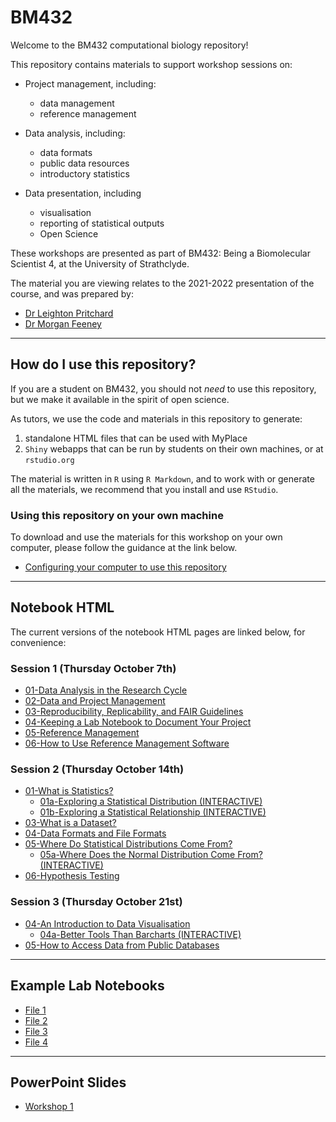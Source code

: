 # BM432

Welcome to the BM432 computational biology repository!

This repository contains materials to support workshop sessions on:

- Project management, including:
  - data management
  - reference management

- Data analysis, including:
  - data formats
  - public data resources
  - introductory statistics

- Data presentation, including
  - visualisation
  - reporting of statistical outputs
  - Open Science

These workshops are presented as part of BM432: Being a Biomolecular Scientist 4, at the University of Strathclyde.

The material you are viewing relates to the 2021-2022 presentation of the course, and was prepared by:

- [Dr Leighton Pritchard](https://www.strath.ac.uk/staff/pritchardleightondr/)
- [Dr Morgan Feeney](https://pureportal.strath.ac.uk/en/persons/morgan-feeney)

------------

## How do I use this repository?

If you are a student on BM432, you should not *need* to use this repository, but we make it available in the spirit of open science.

As tutors, we use the code and materials in this repository to generate:

1. standalone HTML files that can be used with MyPlace
2. `Shiny` webapps that can be run by students on their own machines, or at `rstudio.org`

The material is written in `R` using `R Markdown`, and to work with or generate all the materials, we recommend that you install and use `RStudio`.

### Using this repository on your own machine

To download and use the materials for this workshop on your own computer, please follow the guidance at the link below.

- [Configuring your computer to use this repository](./notebooks/configuration.html)

-------------

## Notebook HTML

The current versions of the notebook HTML pages are linked below, for convenience:

### Session 1 (Thursday October 7th)

- [01-Data Analysis in the Research Cycle](notebooks/01-data_analysis.html)
- [02-Data and Project Management](notebooks/02-project_management.html)
- [03-Reproducibility, Replicability, and FAIR Guidelines](notebooks/03-reproducibility.html)
- [04-Keeping a Lab Notebook to Document Your Project](notebooks/04-keeping_a_lab_notebook.html)
- [05-Reference Management](notebooks/05-reference_management.html)
- [06-How to Use Reference Management Software](notebooks/06-using_a_reference_manager.html)

### Session 2 (Thursday October 14th)

- [01-What is Statistics?](notebooks/02-01-statistics.html)
  - [01a-Exploring a Statistical Distribution (INTERACTIVE)](https://sipbs-bm432.shinyapps.io/02-01a-sampling/)
  - [01b-Exploring a Statistical Relationship (INTERACTIVE)](https://sipbs-bm432.shinyapps.io/02-01b-linear/)
- [03-What is a Dataset?](notebooks/03-dataset.html)
- [04-Data Formats and File Formats](notebooks/03a-data_formats.html)
- [05-Where Do Statistical Distributions Come From?](notebooks/02-05-origins.html)
  - [05a-Where Does the Normal Distribution Come From? (INTERACTIVE)](https://sipbs-bm432.shinyapps.io/02-05a-generate_normal/)
- [06-Hypothesis Testing](notebooks/02-06-nhst.html)

### Session 3 (Thursday October 21st)

- [04-An Introduction to Data Visualisation](notebooks/04-visualisation.html)
  - [04a-Better Tools Than Barcharts (INTERACTIVE)](https://sipbs-bm432.shinyapps.io/03-04a-barchart/)
- [05-How to Access Data from Public Databases](notebooks/05-public_databases.html)

--------------

## Example Lab Notebooks

- [File 1](assets/pdfs/lab_notebooks/example_lab_notebook_file_1.pdf)
- [File 2](assets/pdfs/lab_notebooks/example_lab_notebook_file_2.pdf)
- [File 3](assets/pdfs/lab_notebooks/example_lab_notebook_file_3.pdf)
- [File 4](assets/pdfs/lab_notebooks/example_lab_notebook_file_4.pdf)

---------------

## PowerPoint Slides

- [Workshop 1](assets/powerpoints/Project_Management_workshop_MFandLP.pptx)
